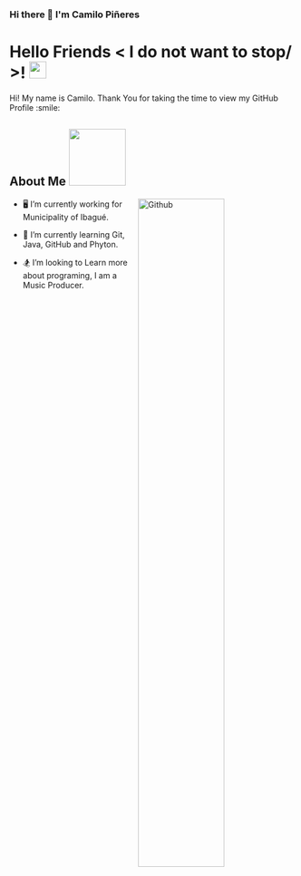 ### Hi there 👋 I'm Camilo Piñeres

<h1> Hello Friends < I do not want to stop/ >! <img src = "https://raw.githubusercontent.com/MartinHeinz/MartinHeinz/master/wave.gif" width = 30px> </h1>
<p align='center'>
</p>
    
<div size='20px'> Hi! My name is Camilo. Thank You for taking the time to view my GitHub Profile :smile: 
</div>
    
<h2> About Me <img src = "https://media0.giphy.com/media/KDDpcKigbfFpnejZs6/giphy.gif?cid=ecf05e47oy6f4zjs8g1qoiystc56cu7r9tb8a1fe76e05oty&rid=giphy.gif" width = 100px></h2>

    
 <img width="55%" align="right" alt="Github" src="https://raw.githubusercontent.com/onimur/.github/master/.resources/git-header.svg" />

- 🖥 I’m currently working for Municipality of Ibagué.
  
- 🧩 I’m currently learning Git, Java, GitHub and Phyton.
  
- 🏂 I’m looking to Learn more about programing, I am a Music Producer.
  
